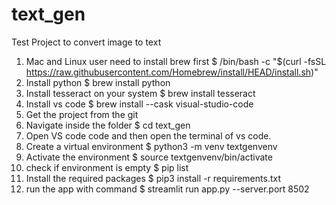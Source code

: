 # text_gen
Test Project to convert image to text
1. Mac and Linux user need to install brew first $ /bin/bash -c "$(curl -fsSL https://raw.githubusercontent.com/Homebrew/install/HEAD/install.sh)" 
2.  Install python $ brew install python
3.  Install tesseract on your system $ brew install tesseract 
4.  Install vs code $ brew install --cask visual-studio-code
5.  Get the project from the git
6.  Navigate inside the folder $ cd text_gen
7.  Open VS code code and then open the terminal of vs code.
8.  Create a virtual environment $ python3 -m venv textgenvenv 
9.  Activate the environment $ source textgenvenv/bin/activate   
10. check if environment is empty $ pip list
11. Install the required packages $ pip3 install -r requirements.txt
11. run the app with command $ streamlit run app.py --server.port 8502

